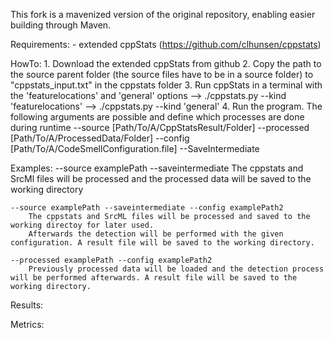 This fork is a mavenized version of the original repository, enabling easier building through Maven.

Requirements:
	- extended cppStats (https://github.com/clhunsen/cppstats)

HowTo:
	1. Download the extended cppStats from github
	2. Copy the path to the source parent folder (the source files have to be in a source folder) to "cppstats_input.txt" in the cppstats folder
	3. Run cppStats in a terminal with the 'featurelocations' and 'general' options
		--> ./cppstats.py --kind 'featurelocations'
		--> ./cppstats.py --kind 'general'
	4. Run the program. The following arguments are possible and define which processes are done during runtime
		--source [Path/To/A/CppStatsResult/Folder]
		--processed [Path/To/A/ProcessedData/Folder]
		--config [Path/To/A/CodeSmellConfiguration.file]
		--SaveIntermediate
		
Examples:
	--source examplePath --saveintermediate
		The cppstats and SrcMl files will be processed and the processed data will be saved to the working directory
	
	--source examplePath --saveintermediate --config examplePath2
		The cppstats and SrcML files will be processed and saved to the working directoy for later used.
		Afterwards the detection will be performed with the given configuration. A result file will be saved to the working directory.
		
	--processed examplePath --config examplePath2
		Previously processed data will be loaded and the detection process will be performed afterwards. A result file will be saved to the working directory.

Results:
	

Metrics:
